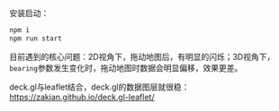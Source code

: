安装启动：

```bash
npm i
npm run start
```


目前遇到的核心问题：2D视角下，拖动地图后，有明显的闪烁；3D视角下，`bearing`参数发生变化时，拖动地图时数据会明显偏移，效果更差。

deck.gl与leaflet结合，deck.gl的数据图层就很稳：
https://zakjan.github.io/deck.gl-leaflet/
